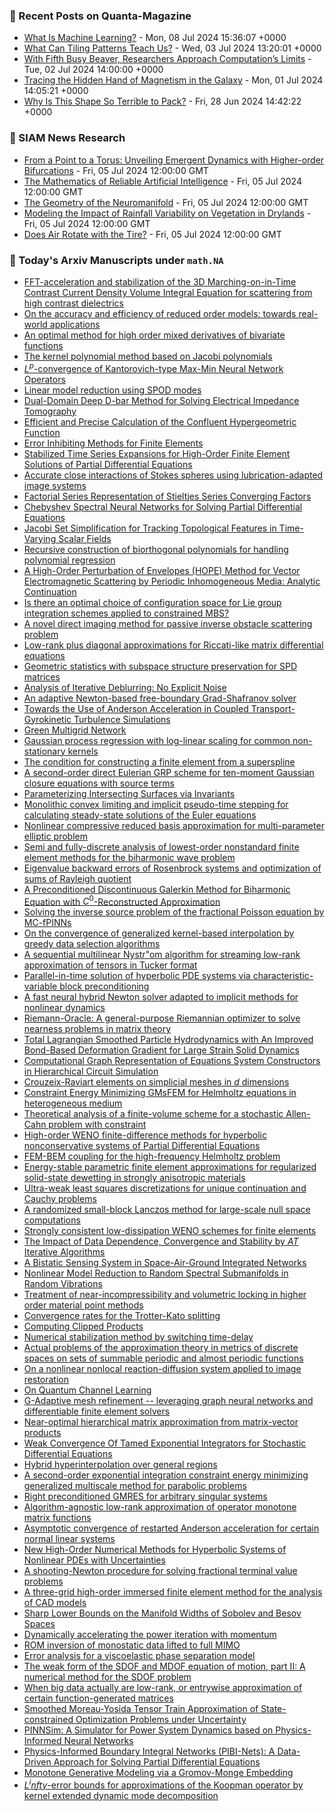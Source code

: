 ### 📝 Recent Posts on Quanta-Magazine
<!-- quanta starts -->
* <a href="https://www.quantamagazine.org/what-is-machine-learning-20240708/">What Is Machine Learning?</a> - Mon, 08 Jul 2024 15:36:07 +0000
* <a href="https://www.quantamagazine.org/what-can-tiling-patterns-teach-us-20240703/">What Can Tiling Patterns Teach Us?</a> - Wed, 03 Jul 2024 13:20:01 +0000
* <a href="https://www.quantamagazine.org/amateur-mathematicians-find-fifth-busy-beaver-turing-machine-20240702/">With Fifth Busy Beaver, Researchers Approach Computation’s Limits</a> - Tue, 02 Jul 2024 14:00:00 +0000
* <a href="https://www.quantamagazine.org/tracing-the-hidden-hand-of-magnetism-in-the-galaxy-20240701/">Tracing the Hidden Hand of Magnetism in the Galaxy</a> - Mon, 01 Jul 2024 14:05:21 +0000
* <a href="https://www.quantamagazine.org/why-is-this-shape-so-terrible-to-pack-20240628/">Why Is This Shape So Terrible to Pack?</a> - Fri, 28 Jun 2024 14:42:22 +0000
<!-- quanta ends -->

### 📝 SIAM News Research
<!-- siam-news starts -->
* <a href="https://sinews.siam.org/Details-Page/from-a-point-to-a-torus-unveiling-emergent-dynamics-with-higher-order-bifurcations">From a Point to a Torus: Unveiling Emergent Dynamics with Higher-order Bifurcations</a> - Fri, 05 Jul 2024 12:00:00 GMT
* <a href="https://sinews.siam.org/Details-Page/the-mathematics-of-reliable-artificial-intelligence">The Mathematics of Reliable Artificial Intelligence</a> - Fri, 05 Jul 2024 12:00:00 GMT
* <a href="https://sinews.siam.org/Details-Page/the-geometry-of-the-neuromanifold">The Geometry of the Neuromanifold</a> - Fri, 05 Jul 2024 12:00:00 GMT
* <a href="https://sinews.siam.org/Details-Page/modeling-the-impact-of-rainfall-variability-on-vegetation-in-drylands">Modeling the Impact of Rainfall Variability on Vegetation in Drylands</a> - Fri, 05 Jul 2024 12:00:00 GMT
* <a href="https://sinews.siam.org/Details-Page/does-air-rotate-with-the-tire">Does Air Rotate with the Tire?</a> - Fri, 05 Jul 2024 12:00:00 GMT
<!-- siam-news ends -->

### 📝 Today's Arxiv Manuscripts under ``math.NA``
<!-- arxiv-math-na starts -->
* <a href="https://arxiv.org/abs/2407.03323">FFT-acceleration and stabilization of the 3D Marching-on-in-Time Contrast Current Density Volume Integral Equation for scattering from high contrast dielectrics</a>
* <a href="https://arxiv.org/abs/2407.03325">On the accuracy and efficiency of reduced order models: towards real-world applications</a>
* <a href="https://arxiv.org/abs/2407.03327">An optimal method for high order mixed derivatives of bivariate functions</a>
* <a href="https://arxiv.org/abs/2407.03328">The kernel polynomial method based on Jacobi polynomials</a>
* <a href="https://arxiv.org/abs/2407.03329">$L^{p}$-convergence of Kantorovich-type Max-Min Neural Network Operators</a>
* <a href="https://arxiv.org/abs/2407.03334">Linear model reduction using SPOD modes</a>
* <a href="https://arxiv.org/abs/2407.03335">Dual-Domain Deep D-bar Method for Solving Electrical Impedance Tomography</a>
* <a href="https://arxiv.org/abs/2407.03336">Efficient and Precise Calculation of the Confluent Hypergeometric Function</a>
* <a href="https://arxiv.org/abs/2407.03338">Error Inhibiting Methods for Finite Elements</a>
* <a href="https://arxiv.org/abs/2407.03339">Stabilized Time Series Expansions for High-Order Finite Element Solutions of Partial Differential Equations</a>
* <a href="https://arxiv.org/abs/2407.03343">Accurate close interactions of Stokes spheres using lubrication-adapted image systems</a>
* <a href="https://arxiv.org/abs/2407.03344">Factorial Series Representation of Stieltjes Series Converging Factors</a>
* <a href="https://arxiv.org/abs/2407.03347">Chebyshev Spectral Neural Networks for Solving Partial Differential Equations</a>
* <a href="https://arxiv.org/abs/2407.03348">Jacobi Set Simplification for Tracking Topological Features in Time-Varying Scalar Fields</a>
* <a href="https://arxiv.org/abs/2407.03349">Recursive construction of biorthogonal polynomials for handling polynomial regression</a>
* <a href="https://arxiv.org/abs/2407.03351">A High-Order Perturbation of Envelopes (HOPE) Method for Vector Electromagnetic Scattering by Periodic Inhomogeneous Media: Analytic Continuation</a>
* <a href="https://arxiv.org/abs/2407.03353">Is there an optimal choice of configuration space for Lie group integration schemes applied to constrained MBS?</a>
* <a href="https://arxiv.org/abs/2407.03363">A novel direct imaging method for passive inverse obstacle scattering problem</a>
* <a href="https://arxiv.org/abs/2407.03373">Low-rank plus diagonal approximations for Riccati-like matrix differential equations</a>
* <a href="https://arxiv.org/abs/2407.03382">Geometric statistics with subspace structure preservation for SPD matrices</a>
* <a href="https://arxiv.org/abs/2407.03458">Analysis of Iterative Deblurring: No Explicit Noise</a>
* <a href="https://arxiv.org/abs/2407.03499">An adaptive Newton-based free-boundary Grad-Shafranov solver</a>
* <a href="https://arxiv.org/abs/2407.03561">Towards the Use of Anderson Acceleration in Coupled Transport-Gyrokinetic Turbulence Simulations</a>
* <a href="https://arxiv.org/abs/2407.03593">Green Multigrid Network</a>
* <a href="https://arxiv.org/abs/2407.03608">Gaussian process regression with log-linear scaling for common non-stationary kernels</a>
* <a href="https://arxiv.org/abs/2407.03680">The condition for constructing a finite element from a superspline</a>
* <a href="https://arxiv.org/abs/2407.03712">A second-order direct Eulerian GRP scheme for ten-moment Gaussian closure equations with source terms</a>
* <a href="https://arxiv.org/abs/2407.03731">Parameterizing Intersecting Surfaces via Invariants</a>
* <a href="https://arxiv.org/abs/2407.03746">Monolithic convex limiting and implicit pseudo-time stepping for calculating steady-state solutions of the Euler equations</a>
* <a href="https://arxiv.org/abs/2407.03769">Nonlinear compressive reduced basis approximation for multi-parameter elliptic problem</a>
* <a href="https://arxiv.org/abs/2407.03777">Semi and fully-discrete analysis of lowest-order nonstandard finite element methods for the biharmonic wave problem</a>
* <a href="https://arxiv.org/abs/2407.03784">Eigenvalue backward errors of Rosenbrock systems and optimization of sums of Rayleigh quotient</a>
* <a href="https://arxiv.org/abs/2407.03793">A Preconditioned Discontinuous Galerkin Method for Biharmonic Equation with $C^0$-Reconstructed Approximation</a>
* <a href="https://arxiv.org/abs/2407.03801">Solving the inverse source problem of the fractional Poisson equation by MC-fPINNs</a>
* <a href="https://arxiv.org/abs/2407.03840">On the convergence of generalized kernel-based interpolation by greedy data selection algorithms</a>
* <a href="https://arxiv.org/abs/2407.03849">A sequential multilinear Nystr"om algorithm for streaming low-rank approximation of tensors in Tucker format</a>
* <a href="https://arxiv.org/abs/2407.03873">Parallel-in-time solution of hyperbolic PDE systems via characteristic-variable block preconditioning</a>
* <a href="https://arxiv.org/abs/2407.03945">A fast neural hybrid Newton solver adapted to implicit methods for nonlinear dynamics</a>
* <a href="https://arxiv.org/abs/2407.03957">Riemann-Oracle: A general-purpose Riemannian optimizer to solve nearness problems in matrix theory</a>
* <a href="https://arxiv.org/abs/2407.04021">Total Lagrangian Smoothed Particle Hydrodynamics with An Improved Bond-Based Deformation Gradient for Large Strain Solid Dynamics</a>
* <a href="https://arxiv.org/abs/2407.04206">Computational Graph Representation of Equations System Constructors in Hierarchical Circuit Simulation</a>
* <a href="https://arxiv.org/abs/2407.04361">Crouzeix-Raviart elements on simplicial meshes in $d$ dimensions</a>
* <a href="https://arxiv.org/abs/2407.04364">Constraint Energy Minimizing GMsFEM for Helmholtz equations in heterogeneous medium</a>
* <a href="https://arxiv.org/abs/2407.04399">Theoretical analysis of a finite-volume scheme for a stochastic Allen-Cahn problem with constraint</a>
* <a href="https://arxiv.org/abs/2407.04401">High-order WENO finite-difference methods for hyperbolic nonconservative systems of Partial Differential Equations</a>
* <a href="https://arxiv.org/abs/2407.04428">FEM-BEM coupling for the high-frequency Helmholtz problem</a>
* <a href="https://arxiv.org/abs/2407.04524">Energy-stable parametric finite element approximations for regularized solid-state dewetting in strongly anisotropic materials</a>
* <a href="https://arxiv.org/abs/2407.04571">Ultra-weak least squares discretizations for unique continuation and Cauchy problems</a>
* <a href="https://arxiv.org/abs/2407.04634">A randomized small-block Lanczos method for large-scale null space computations</a>
* <a href="https://arxiv.org/abs/2407.04646">Strongly consistent low-dissipation WENO schemes for finite elements</a>
* <a href="https://arxiv.org/abs/2407.03337">The Impact of Data Dependence, Convergence and Stability by $AT$ Iterative Algorithms</a>
* <a href="https://arxiv.org/abs/2407.03628">A Bistatic Sensing System in Space-Air-Ground Integrated Networks</a>
* <a href="https://arxiv.org/abs/2407.03677">Nonlinear Model Reduction to Random Spectral Submanifolds in Random Vibrations</a>
* <a href="https://arxiv.org/abs/2407.03826">Treatment of near-incompressibility and volumetric locking in higher order material point methods</a>
* <a href="https://arxiv.org/abs/2407.04045">Convergence rates for the Trotter-Kato splitting</a>
* <a href="https://arxiv.org/abs/2407.04133">Computing Clipped Products</a>
* <a href="https://arxiv.org/abs/2407.04306">Numerical stabilization method by switching time-delay</a>
* <a href="https://arxiv.org/abs/2407.04329">Actual problems of the approximation theory in metrics of discrete spaces on sets of summable periodic and almost periodic functions</a>
* <a href="https://arxiv.org/abs/2407.04347">On a nonlinear nonlocal reaction-diffusion system applied to image restoration</a>
* <a href="https://arxiv.org/abs/2407.04406">On Quantum Channel Learning</a>
* <a href="https://arxiv.org/abs/2407.04516">G-Adaptive mesh refinement -- leveraging graph neural networks and differentiable finite element solvers</a>
* <a href="https://arxiv.org/abs/2407.04686">Near-optimal hierarchical matrix approximation from matrix-vector products</a>
* <a href="https://arxiv.org/abs/2304.09496">Weak Convergence Of Tamed Exponential Integrators for Stochastic Differential Equations</a>
* <a href="https://arxiv.org/abs/2305.05863">Hybrid hyperinterpolation over general regions</a>
* <a href="https://arxiv.org/abs/2310.10990">A second-order exponential integration constraint energy minimizing generalized multiscale method for parabolic problems</a>
* <a href="https://arxiv.org/abs/2310.16442">Right preconditioned GMRES for arbitrary singular systems</a>
* <a href="https://arxiv.org/abs/2311.14023">Algorithm-agnostic low-rank approximation of operator monotone matrix functions</a>
* <a href="https://arxiv.org/abs/2312.04776">Asymptotic convergence of restarted Anderson acceleration for certain normal linear systems</a>
* <a href="https://arxiv.org/abs/2312.08280">New High-Order Numerical Methods for Hyperbolic Systems of Nonlinear PDEs with Uncertainties</a>
* <a href="https://arxiv.org/abs/2312.08516">A shooting-Newton procedure for solving fractional terminal value problems</a>
* <a href="https://arxiv.org/abs/2401.07823">A three-grid high-order immersed finite element method for the analysis of CAD models</a>
* <a href="https://arxiv.org/abs/2402.04407">Sharp Lower Bounds on the Manifold Widths of Sobolev and Besov Spaces</a>
* <a href="https://arxiv.org/abs/2403.09618">Dynamically accelerating the power iteration with momentum</a>
* <a href="https://arxiv.org/abs/2407.00822">ROM inversion of monostatic data lifted to full MIMO</a>
* <a href="https://arxiv.org/abs/2407.01803">Error analysis for a viscoelastic phase separation model</a>
* <a href="https://arxiv.org/abs/2407.02377">The weak form of the SDOF and MDOF equation of motion, part II: A numerical method for the SDOF problem</a>
* <a href="https://arxiv.org/abs/2407.03250">When big data actually are low-rank, or entrywise approximation of certain function-generated matrices</a>
* <a href="https://arxiv.org/abs/2301.08684">Smoothed Moreau-Yosida Tensor Train Approximation of State-constrained Optimization Problems under Uncertainty</a>
* <a href="https://arxiv.org/abs/2303.10256">PINNSim: A Simulator for Power System Dynamics based on Physics-Informed Neural Networks</a>
* <a href="https://arxiv.org/abs/2308.09571">Physics-Informed Boundary Integral Networks (PIBI-Nets): A Data-Driven Approach for Solving Partial Differential Equations</a>
* <a href="https://arxiv.org/abs/2311.01375">Monotone Generative Modeling via a Gromov-Monge Embedding</a>
* <a href="https://arxiv.org/abs/2403.18809">$L^infty$-error bounds for approximations of the Koopman operator by kernel extended dynamic mode decomposition</a>
<!-- arxiv-math-na ends -->
